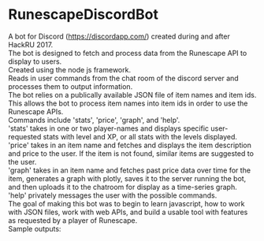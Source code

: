 # RunescapeDiscordBot
A bot for Discord (https://discordapp.com/) created during and after HackRU 2017.  
The bot is designed to fetch and process data from the Runescape API to display to users.  
Created using the node js framework.  
Reads in user commands from the chat room of the discord server and processes them to output information.  
The bot relies on a publically available JSON file of item names and item ids.  This allows the bot to process item names into item ids in order to use the Runescape APIs.  
Commands include 'stats', 'price', 'graph', and 'help'.  
'stats' takes in one or two player-names and displays specific user-requested stats with level and XP, or all stats with the levels displayed.  
'price' takes in an item name and fetches and displays the item description and price to the user.  If the item is not found, similar items are suggested to the user.  
'graph' takes in an item name and fetches past price data over time for the item, generates a graph with plotly, saves it to the server running the bot, and then uploads it to the chatroom for display as a time-series graph.  
'help' privately messages the user with the possible commands.  
The goal of making this bot was to begin to learn javascript, how to work with JSON files, work with web APIs, and build a usable tool with features as requested by a player of Runescape.  
Sample outputs:   
